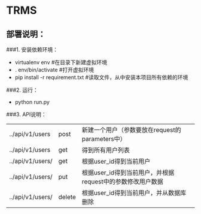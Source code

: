 # TRMS

## 部署说明：

###1. 安装依赖环境：
   - virtualenv env #在目录下新建虚拟环境
   - . env/bin/activate #打开虚拟环境
   - pip install -r requirement.txt #读取文件，从中安装本项目所有依赖的环境


###2. 运行：
   + python run.py

###3. API说明：
   <table>
    <tbody>
        <tr>
            <td>../api/v1/users</td>
            <td>post</td>
            <td>新建一个用户（参数要放在request的parameters中）</td>
        </tr>
        <tr>
            <td>../api/v1/users</td>
            <td>get</td>
            <td>得到所有用户列表</td>
        </tr>
         <tr>
            <td>../api/v1/users/<int:user_id></td>
            <td>get</td>
            <td>根据user_id得到当前用户</td>
        </tr>
         <tr>
            <td>../api/v1/users/<int:user_id></td>
            <td>put</td>
            <td>根据user_id得到当前用户，并根据request中的参数修改用户数据</td>
        </tr>
         <tr>
            <td>../api/v1/users/<int:user_id></td>
            <td>delete</td>
            <td>根据user_id得到当前用户，并从数据库删除</td>
        </tr>
    </tbody>
   </table>


